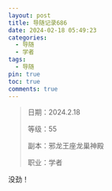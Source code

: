 ```yaml
---
layout: post
title: 导随记录686
date: 2024-02-18 05:49:23
categories:
  - 导随
  - 学者
tags:
  - 导随
pin: true
toc: true
comments: true
---
```

> 日期：2024.2.18
>
> 等级：55
>
> 副本：邪龙王座龙巢神殿
>
> 职业：学者

没劲！
